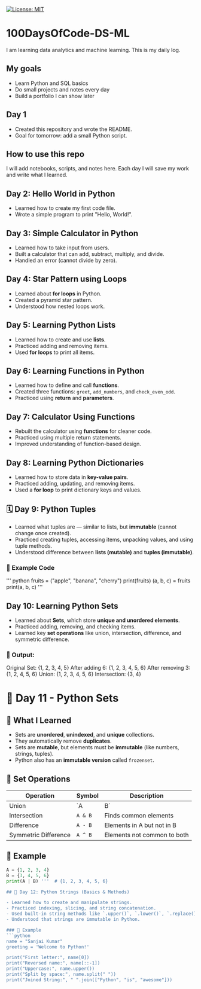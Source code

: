 [![License: MIT](https://img.shields.io/badge/License-MIT-yellow.svg)](https://opensource.org/licenses/MIT)

# 100DaysOfCode-DS-ML
I am learning data analytics and machine learning. This is my daily log.

## My goals
- Learn Python and SQL basics
- Do small projects and notes every day
- Build a portfolio I can show later

## Day 1
- Created this repository and wrote the README.
- Goal for tomorrow: add a small Python script.

## How to use this repo
I will add notebooks, scripts, and notes here. Each day I will save my work and write what I learned.

## Day 2: Hello World in Python
- Learned how to create my first code file.
- Wrote a simple program to print "Hello, World!".

## Day 3: Simple Calculator in Python
- Learned how to take input from users.
- Built a calculator that can add, subtract, multiply, and divide.
- Handled an error (cannot divide by zero).

## Day 4: Star Pattern using Loops
- Learned about **for loops** in Python.
- Created a pyramid star pattern.
- Understood how nested loops work.

## Day 5: Learning Python Lists
- Learned how to create and use **lists**.
- Practiced adding and removing items.
- Used **for loops** to print all items.

## Day 6: Learning Functions in Python
- Learned how to define and call **functions**.
- Created three functions: `greet`, `add_numbers`, and `check_even_odd`.
- Practiced using **return** and **parameters**.

## Day 7: Calculator Using Functions
- Rebuilt the calculator using **functions** for cleaner code.
- Practiced using multiple return statements.
- Improved understanding of function-based design.

## Day 8: Learning Python Dictionaries
- Learned how to store data in **key-value pairs**.
- Practiced adding, updating, and removing items.
- Used a **for loop** to print dictionary keys and values.

## 🗓️ Day 9: Python Tuples
- Learned what tuples are — similar to lists, but **immutable** (cannot change once created).
- Practiced creating tuples, accessing items, unpacking values, and using tuple methods.
- Understood difference between **lists (mutable)** and **tuples (immutable)**.

### 🧾 Example Code
''' python
fruits = ("apple", "banana", "cherry")
print(fruits)
(a, b, c) = fruits
print(a, b, c) '''

## Day 10: Learning Python Sets
- Learned about **Sets**, which store **unique and unordered elements**.
- Practiced adding, removing, and checking items.
- Learned key **set operations** like union, intersection, difference, and symmetric difference.

### 🧾 Output:
Original Set: {1, 2, 3, 4, 5}
After adding 6: {1, 2, 3, 4, 5, 6}
After removing 3: {1, 2, 4, 5, 6}
Union: {1, 2, 3, 4, 5, 6}
Intersection: {3, 4}

# 🐍 Day 11 - Python Sets

## 🔹 What I Learned
- Sets are **unordered**, **unindexed**, and **unique** collections.
- They automatically remove **duplicates**.
- Sets are **mutable**, but elements must be **immutable** (like numbers, strings, tuples).
- Python also has an **immutable version** called `frozenset`.

## 🧩 Set Operations
| Operation | Symbol | Description |
|------------|---------|-------------|
| Union | `A | B` | Combines all unique elements |
| Intersection | `A & B` | Finds common elements |
| Difference | `A - B` | Elements in A but not in B |
| Symmetric Difference | `A ^ B` | Elements not common to both |

## 🧠 Example
```python
A = {1, 2, 3, 4}
B = {3, 4, 5, 6}
print(A | B) '''  # {1, 2, 3, 4, 5, 6}

## 🧾 Day 12: Python Strings (Basics & Methods)

- Learned how to create and manipulate strings.  
- Practiced indexing, slicing, and string concatenation.  
- Used built-in string methods like `.upper()`, `.lower()`, `.replace()`, `.split()`, `.join()`, `.find()`, and `.count()`.  
- Understood that strings are immutable in Python.  

### 🧠 Example
```python
name = "Sanjai Kumar"
greeting = 'Welcome to Python!'

print("First letter:", name[0])
print("Reversed name:", name[::-1])
print("Uppercase:", name.upper())
print("Split by space:", name.split(" "))
print("Joined String:", " ".join(["Python", "is", "awesome"]))
